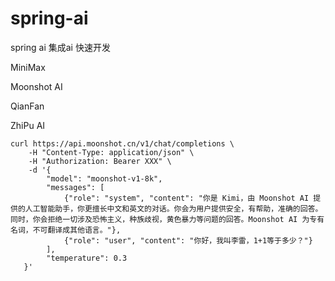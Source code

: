 # spring-ai 
spring ai 集成ai 快速开发

MiniMax

Moonshot AI

QianFan

ZhiPu AI

```shell
curl https://api.moonshot.cn/v1/chat/completions \
    -H "Content-Type: application/json" \
    -H "Authorization: Bearer XXX" \
    -d '{
        "model": "moonshot-v1-8k",
        "messages": [
            {"role": "system", "content": "你是 Kimi，由 Moonshot AI 提供的人工智能助手，你更擅长中文和英文的对话。你会为用户提供安全，有帮助，准确的回答。同时，你会拒绝一切涉及恐怖主义，种族歧视，黄色暴力等问题的回答。Moonshot AI 为专有名词，不可翻译成其他语言。"},
            {"role": "user", "content": "你好，我叫李雷，1+1等于多少？"}
        ],
        "temperature": 0.3
   }'
```
